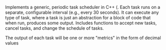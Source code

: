 
Implements a generic, periodic task scheduler in C++ (. Each task runs on a separate, configurable interval (e.g., every 30 seconds). It can execute any type of task, where a task is just an abstraction for a block of code that when run, produces some output. Includes functions to accept new tasks, cancel tasks, and change the schedule of tasks.

The output of each task will be one or more "metrics" in the form of decimal values
